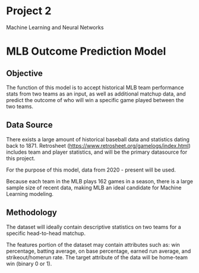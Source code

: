 # Project 2
Machine Learning and Neural Networks
# MLB Outcome Prediction Model 

## Objective
The function of this model is to accept historical MLB team performance stats from two teams as an input, as well as additional matchup data, and predict the outcome of who will win a specific game played between the two teams. 


## Data Source 
There exists a large amount of historical baseball data and statistics dating back to 1871. Retrosheet (https://www.retrosheet.org/gamelogs/index.html) includes team and player statistics, and will be the primary datasource for this project. 

For the purpose of this model, data from 2020 - present will be used. 

Because each team in the MLB plays 162 games in a season, there is a large sample size of recent data, making MLB an ideal candidate for Machine Learning modeling. 

## Methodology 
The dataset will ideally contain descriptive statistics on two teams for a specific head-to-head matchup. 

The features portion of the dataset may contain attributes such as: win percentage, batting average, on base percentage, earned run average, and strikeout/homerun rate. 
The target attribute of the data will be home-team win (binary 0 or 1). 

